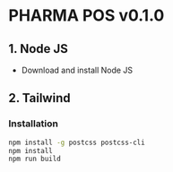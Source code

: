 # PHARMA POS v0.1.0
## 1. Node JS
- Download and install Node JS
## 2. Tailwind
### Installation
```sh
npm install -g postcss postcss-cli
npm install
npm run build
```
